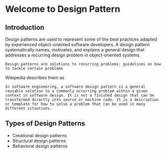 Welcome to Design Pattern
===================



Introduction
-------------

Design patterns are used to represent some of the best practices adapted by experienced object-oriented software developers. A design pattern systematically names, motivates, and explains a general design that addresses a recurring design problem in object-oriented systems. 

````Design patterns are solutions to recurring problems; guidelines on how to tackle certain problems ````

Wikipedia describes them as

````In software engineering, a software design pattern is a general reusable solution to a commonly occurring problem within a given context in software design. It is not a finished design that can be transformed directly into source or machine code. It is a description or template for how to solve a problem that can be used in many different situations.````


Types of Design Patterns
-------------
 - Creational design patterns
 - Structural design patterns
 -  Behavioral design patterns

